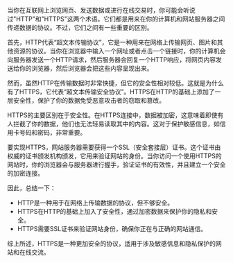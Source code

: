 当你在互联网上浏览网页、发送数据或进行在线交易时，你可能会听说过"HTTP"和"HTTPS"这两个术语。它们都是用来在你的计算机和网站服务器之间传递数据的协议。不过，它们之间有一些重要的区别。

首先，HTTP代表“超文本传输协议”，它是一种用来在网络上传输网页、图片和其他资源的协议。当你在浏览器中输入一个网址或者点击一个链接时，你的计算机会向服务器发送一个HTTP请求，然后服务器会回复一个HTTP响应，将网页内容发送给你的浏览器，然后浏览器会把这些内容呈现出来。



然而，虽然HTTP在传输数据时非常快捷，但它的安全性相对较低。这就是为什么有了HTTPS，它代表“超文本传输安全协议”。HTTPS在HTTP的基础上添加了一层安全性，保护了你的数据免受恶意攻击者的窃取和篡改。

HTTPS的主要区别在于安全性。在HTTPS连接中，数据被加密，这意味着即使有人拦截了你的数据，他们也无法轻易读取其中的内容。这对于保护敏感信息，如信用卡号码和密码，非常重要。

要实现HTTPS，网站服务器需要获得一个SSL（安全套接层）证书。这个证书由权威的证书颁发机构颁发，它用来验证网站的身份。当你访问一个使用HTTPS的网站时，你的浏览器会与服务器进行握手，验证证书的有效性，并且建立一个安全的加密连接。



因此，总结一下：

+ HTTP是一种用于在网络上传输数据的协议，但不够安全。
+ HTTPS在HTTP的基础上加入了安全性，通过加密数据来保护你的隐私和安全。
+ HTTPS需要SSL证书来验证网站身份，确保你正在与正确的网站通信。



综上所述，HTTPS是一种更加安全的协议，适用于涉及敏感信息和隐私保护的网站和在线交流。

